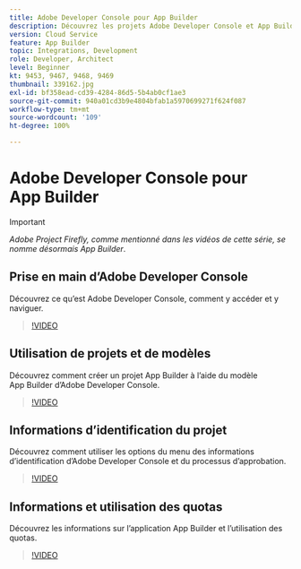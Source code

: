 ```yaml
---
title: Adobe Developer Console pour App Builder
description: Découvrez les projets Adobe Developer Console et App Builder.
version: Cloud Service
feature: App Builder
topic: Integrations, Development
role: Developer, Architect
level: Beginner
kt: 9453, 9467, 9468, 9469
thumbnail: 339162.jpg
exl-id: bf358ead-cd39-4284-86d5-5b4ab0cf1ae3
source-git-commit: 940a01cd3b9e4804bfab1a5970699271f624f087
workflow-type: tm+mt
source-wordcount: '109'
ht-degree: 100%

---
```


# Adobe Developer Console pour App Builder

>[!IMPORTANT]
>
> _Adobe Project Firefly, comme mentionné dans les vidéos de cette série, se nomme désormais App Builder_.

## Prise en main d’Adobe Developer Console

Découvrez ce qu’est Adobe Developer Console, comment y accéder et y naviguer.

>[!VIDEO](https://video.tv.adobe.com/v/339162/?quality=12&learn=on)

## Utilisation de projets et de modèles

Découvrez comment créer un projet App Builder à l’aide du modèle App Builder d’Adobe Developer Console.

>[!VIDEO](https://video.tv.adobe.com/v/339163/?quality=12&learn=on)

## Informations d’identification du projet

Découvrez comment utiliser les options du menu des informations d’identification d’Adobe Developer Console et du processus d’approbation.

>[!VIDEO](https://video.tv.adobe.com/v/339164/?quality=12&learn=on)

## Informations et utilisation des quotas

Découvrez les informations sur l’application App Builder et l’utilisation des quotas.

>[!VIDEO](https://video.tv.adobe.com/v/339165/?quality=12&learn=on)
